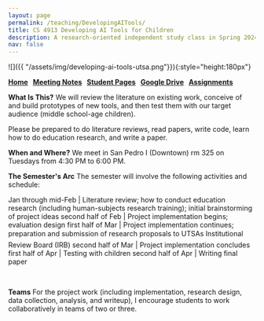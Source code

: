 ```yaml
---
layout: page
permalink: /teaching/DevelopingAITools/
title: CS 4913 Developing AI Tools for Children
description: A research-oriented independent study class in Spring 2024
nav: false
---
```


![]({{ "/assets/img/developing-ai-tools-utsa.png"}}){:style="height:180px"}

**[Home](/teaching/DevelopingAITools) &nbsp; [Meeting Notes](/teaching/DevelopingAITools/dait24/notes) &nbsp; [Student Pages](/teaching/DevelopingAITools/dait24/student) &nbsp; [Google Drive](https://drive.google.com/drive/folders/1mO3MYmMt-b0SZc763X4If9lzzgykz1Pp) &nbsp; [Assignments](/teaching/DevelopingAITools/dait24/assignments)**

**What Is This?**
We will review the literature on existing work, conceive of and build prototypes of new tools, and then test them with our target audience (middle school-age children).

Please be prepared to do literature reviews, read papers, write code, learn how to do education research, and write a paper.

**When and Where?**
We meet in San Pedro I (Downtown) rm 325 on Tuesdays from 4:30 PM to 6:00 PM.

**The Semester's Arc**
The semester will involve the following activities and schedule:

Jan through mid-Feb | Literature review; how to conduct education research (including human-subjects research training); initial brainstorming of project ideas
second half of Feb | Project implementation begins; evaluation design
first half of Mar | Project implementation continues; preparation and submission of research proposals to UTSA&#146;s Institutional Review Board (IRB)
second half of Mar | Project implementation concludes
first half of Apr | Testing with children
second half of Apr | Writing final paper

&nbsp;

**Teams** For the project work (including implementation, research
design, data collection, analysis, and writeup), I encourage students
to work collaboratively in teams of two or three.




